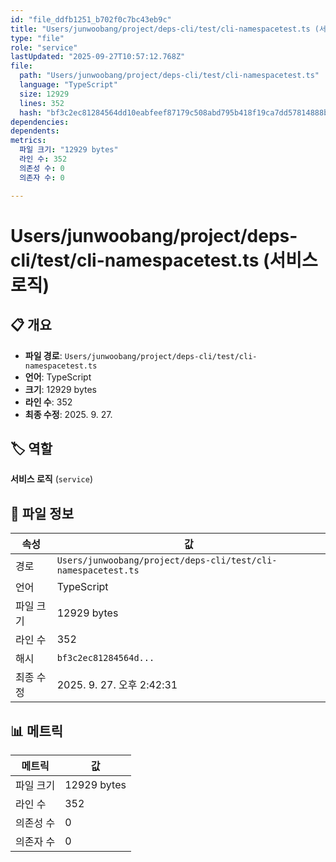 ```yaml
---
id: "file_ddfb1251_b702f0c7bc43eb9c"
title: "Users/junwoobang/project/deps-cli/test/cli-namespacetest.ts (서비스 로직)"
type: "file"
role: "service"
lastUpdated: "2025-09-27T10:57:12.768Z"
file:
  path: "Users/junwoobang/project/deps-cli/test/cli-namespacetest.ts"
  language: "TypeScript"
  size: 12929
  lines: 352
  hash: "bf3c2ec81284564dd10eabfeef87179c508abd795b418f19ca7dd57814888b34"
dependencies:
dependents:
metrics:
  파일 크기: "12929 bytes"
  라인 수: 352
  의존성 수: 0
  의존자 수: 0

---
```


# Users/junwoobang/project/deps-cli/test/cli-namespacetest.ts (서비스 로직)

## 📋 개요

- **파일 경로**: `Users/junwoobang/project/deps-cli/test/cli-namespacetest.ts`
- **언어**: TypeScript
- **크기**: 12929 bytes
- **라인 수**: 352
- **최종 수정**: 2025. 9. 27.

## 🏷️ 역할

**서비스 로직** (`service`)

## 📄 파일 정보

| 속성 | 값 |
|------|----|
| 경로 | `Users/junwoobang/project/deps-cli/test/cli-namespacetest.ts` |
| 언어 | TypeScript |
| 파일 크기 | 12929 bytes |
| 라인 수 | 352 |
| 해시 | `bf3c2ec81284564d...` |
| 최종 수정 | 2025. 9. 27. 오후 2:42:31 |

## 📊 메트릭

| 메트릭 | 값 |
|--------|----|
| 파일 크기 | 12929 bytes |
| 라인 수 | 352 |
| 의존성 수 | 0 |
| 의존자 수 | 0 |

